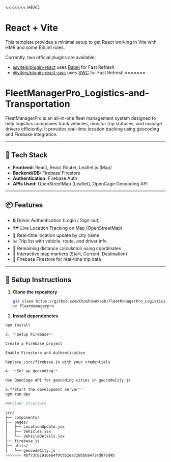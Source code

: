 <<<<<<< HEAD
# React + Vite

This template provides a minimal setup to get React working in Vite with HMR and some ESLint rules.

Currently, two official plugins are available:

- [@vitejs/plugin-react](https://github.com/vitejs/vite-plugin-react/blob/main/packages/plugin-react/README.md) uses [Babel](https://babeljs.io/) for Fast Refresh
- [@vitejs/plugin-react-swc](https://github.com/vitejs/vite-plugin-react-swc) uses [SWC](https://swc.rs/) for Fast Refresh
=======
# FleetManagerPro_Logistics-and-Transportation

FleetManagerPro is an all-in-one fleet management system designed to help logistics companies track vehicles, monitor trip statuses, and manage drivers efficiently. It provides real-time location tracking using geocoding and Firebase integration.

---

## 🔧 Tech Stack

- **Frontend:** React, React Router, Leaflet.js (Map)
- **Backend/DB:** Firebase Firestore
- **Authentication:** Firebase Auth
- **APIs Used:** OpenStreetMap (Leaflet), OpenCage Geocoding API

---

## 📦 Features

- 🔒 Driver Authentication (Login / Sign-out)
- 🗺️ Live Location Tracking on Map (OpenStreetMap)
- 📍 Real-time location update by city name
- 📊 Trip list with vehicle, route, and driver info
- 📏 Remaining distance calculation using coordinates
- 🧭 Interactive map markers (Start, Current, Destination)
- 📁 Firebase Firestore for real-time trip data

---

## 🚀 Setup Instructions

1. **Clone the repository**
   ```bash
   git clone https://github.com/ChouhanAkash/FleetManagerPro_Logistics-and-Transportation.git
   cd fleetmanagerpro

2. **Install dependencies**
```bash
npm install

3. **Setup Firebase**

Create a Firebase project

Enable Firestore and Authentication

Replace /src/firebase.js with your credentials

4. **Set up geocoding**

Use OpenCage API for geocoding cities in geocodeCity.js

5.**Start the development server**
npm run dev

##Folder Structure

src/
├── components/
├── pages/
│   ├── LocationUpdate.jsx
│   ├── Vehicles.jsx
│   └── VehicleDetails.jsx
├── firebase.js
├── utils/
│   └── geocodeCity.js
>>>>>>> 4bf73c81910e64f0cd52ea729bb0a4724d878d4b
